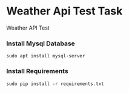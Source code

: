 # Weather Api Test Task
Weather API Test

### Install Mysql Database
```
sudo apt install mysql-server
```

### Install Requirements
```
sudo pip install -r requirements.txt
```

